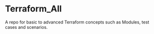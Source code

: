 # Terraform_All
A repo for basic to advanced Terraform concepts such as Modules, test cases and scenarios.
